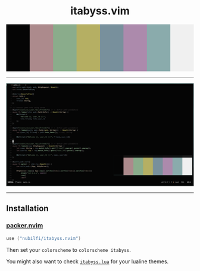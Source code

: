 <h1 align="center">itabyss.vim</h1>

<p align="center"

![img](scrots/itabyss.png)

</p>

***

<p align="center" 

![img](scrots/display.png) 

</p>

***

## Installation

### [packer.nvim](https://github.com/wbthomason/packer.nvim)

```lua
use ("nubilfi/itabyss.nvim")
```

Then set your `colorscheme` to `colorscheme itabyss`.

You might also want to check [`itabyss.lua`](https://github.com/nubilfi/itabyss.vim/autoload/lualine/themes) for your lualine themes.
